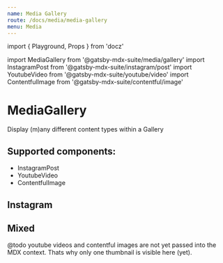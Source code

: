 ```yaml
---
name: Media Gallery
route: /docs/media/media-gallery
menu: Media
---
```

import { Playground, Props } from 'docz'

import MediaGallery from '@gatsby-mdx-suite/media/gallery'
import InstagramPost from '@gatsby-mdx-suite/instagram/post'
import YoutubeVideo from '@gatsby-mdx-suite/youtube/video'
import ContentfulImage from '@gatsby-mdx-suite/contentful/image'

# MediaGallery

Display (m)any different content types within a Gallery

<Props of={MediaGallery} />

## Supported components:

* InstagramPost
* YoutubeVideo
* ContentfulImage

## Instagram

<Playground>
  <MediaGallery>
    <InstagramPost id="B16Tc2fBOMJ" />
    <InstagramPost id="B0-s4uzBW6v" />
    <InstagramPost id="BzimNxLByQk" />
  </MediaGallery>
</Playground>

## Mixed

@todo youtube videos and contentful images are not yet passed into the MDX context. Thats why only one thumbnail is visible here (yet).

<Playground>
  <MediaGallery>
    <InstagramPost id="B16Tc2fBOMJ" />
    <YoutubeVideo id="iXGtx-hroKE" />
    <ContentfulImage id="3d1rPWRi5ejNtGAe3knacP" />
  </MediaGallery>
</Playground>
